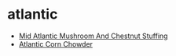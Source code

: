 # atlantic

 * [Mid Atlantic Mushroom And Chestnut Stuffing](../index/m/mid-atlantic-mushroom-and-chestnut-stuffing-810.json)
 * [Atlantic Corn Chowder](../index/a/atlantic-corn-chowder.json)
